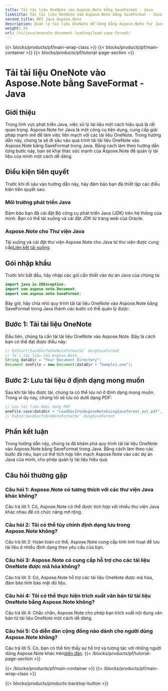```yaml
---
title: Tải tài liệu OneNote vào Aspose.Note bằng SaveFormat - Java
linktitle: Tải tài liệu OneNote vào Aspose.Note bằng SaveFormat - Java
second_title: API Java Aspose.Note
description: Quản lý tài liệu OneNote dễ dàng bằng Aspose.Note for Java bằng SaveFormat. Nâng cao khả năng xử lý tài liệu Java của bạn một cách liền mạch với Aspose.Note.
weight: 24
url: /vi/java/onenote-document-loading/load-save-format/
---
```


{{< blocks/products/pf/main-wrap-class >}}
{{< blocks/products/pf/main-container >}}
{{< blocks/products/pf/tutorial-page-section >}}

# Tải tài liệu OneNote vào Aspose.Note bằng SaveFormat - Java

## Giới thiệu

Trong lĩnh vực phát triển Java, việc xử lý tài liệu một cách hiệu quả là rất quan trọng. Aspose.Note for Java là một công cụ tiện dụng, cung cấp giải pháp mạnh mẽ để làm việc liền mạch với các tài liệu OneNote. Trong hướng dẫn này, chúng ta sẽ đi sâu vào quá trình tải tài liệu OneNote vào Aspose.Note bằng SaveFormat trong Java. Bằng cách làm theo hướng dẫn từng bước này, bạn sẽ khai thác sức mạnh của Aspose.Note để quản lý tài liệu của mình một cách dễ dàng.

## Điều kiện tiên quyết

Trước khi đi sâu vào hướng dẫn này, hãy đảm bảo bạn đã thiết lập các điều kiện tiên quyết sau:

### Môi trường phát triển Java

Đảm bảo bạn đã cài đặt Bộ công cụ phát triển Java (JDK) trên hệ thống của mình. Bạn có thể tải xuống và cài đặt JDK từ trang web của Oracle.

### Aspose.Note cho Thư viện Java

 Tải xuống và cài đặt thư viện Aspose.Note cho Java từ thư viện được cung cấp[Liên kết tải xuống](https://releases.aspose.com/note/java/).

## Gói nhập khẩu

Trước khi bắt đầu, hãy nhập các gói cần thiết vào dự án Java của chúng ta:

```java
import java.io.IOException;
import com.aspose.note.Document;
import com.aspose.note.SaveFormat;
```

Bây giờ, hãy chia nhỏ quy trình tải tài liệu OneNote vào Aspose.Note bằng SaveFormat trong Java thành các bước có thể quản lý được:

## Bước 1: Tải tài liệu OneNote

Đầu tiên, chúng ta cần tải tài liệu OneNote vào Aspose.Note. Đây là cách bạn có thể đạt được điều này:

```java
// ExStart:SaveDocToOneNoteFormatSử dụngSaveFormat
// Tải tài liệu vào Aspose.Note.
String dataDir = "Your Document Directory";
Document oneFile = new Document(dataDir + "Sample1.one");
```

## Bước 2: Lưu tài liệu ở định dạng mong muốn

Sau khi tài liệu được tải, chúng ta có thể lưu nó ở định dạng mong muốn. Trong ví dụ này, chúng tôi sẽ lưu nó dưới dạng PDF:

```java
// Lưu tài liệu dưới dạng PDF
oneFile.save(dataDir + "LoadDocIntoAsposeNoteUsingSaveformat_out.pdf", SaveFormat.Pdf);
// ExEnd:SaveDocToOneNoteFormatSử dụngSaveFormat
```

## Phần kết luận

Trong hướng dẫn này, chúng ta đã khám phá quy trình tải tài liệu OneNote vào Aspose.Note bằng SaveFormat trong Java. Bằng cách làm theo các bước đã nêu, bạn có thể tích hợp liền mạch Aspose.Note vào các dự án Java của mình, cho phép quản lý tài liệu hiệu quả.

## Câu hỏi thường gặp

### Câu hỏi 1: Aspose.Note có tương thích với các thư viện Java khác không?

Câu trả lời 1: Có, Aspose.Note có thể được tích hợp với nhiều thư viện Java khác nhau để có chức năng mở rộng.

### Câu hỏi 2: Tôi có thể tùy chỉnh định dạng lưu trong Aspose.Note không?

Câu trả lời 2: Hoàn toàn có thể, Aspose.Note cung cấp tính linh hoạt để lưu tài liệu ở nhiều định dạng theo yêu cầu của bạn.

### Câu hỏi 3: Aspose.Note có cung cấp hỗ trợ cho các tài liệu OneNote được mã hóa không?

Câu trả lời 3: Có, Aspose.Note hỗ trợ các tài liệu OneNote được mã hóa, đảm bảo tính bảo mật dữ liệu.

### Câu hỏi 4: Tôi có thể thực hiện trích xuất văn bản từ tài liệu OneNote bằng Aspose.Note không?

Câu trả lời 4: Chắc chắn, Aspose.Note cho phép bạn trích xuất nội dung văn bản từ tài liệu OneNote một cách dễ dàng.

### Câu hỏi 5: Có diễn đàn cộng đồng nào dành cho người dùng Aspose.Note không?

 Câu trả lời 5: Có, bạn có thể tìm thấy sự hỗ trợ và tương tác với những người dùng Aspose.Note khác trên[diễn đàn](https://forum.aspose.com/c/note/28).
{{< /blocks/products/pf/tutorial-page-section >}}

{{< /blocks/products/pf/main-container >}}
{{< /blocks/products/pf/main-wrap-class >}}

{{< blocks/products/products-backtop-button >}}

